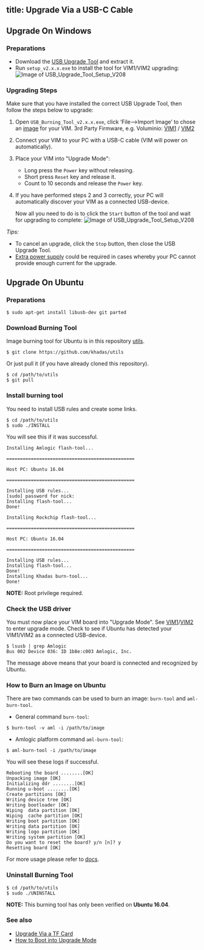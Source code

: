 title: Upgrade Via a USB-C Cable
---
## Upgrade On Windows
### Preparations
* Download the [USB Upgrade Tool](https://dl.khadas.com/Tools/USB_Burning_Tool_v2.1.6.3_en.zip) and extract it.
* Run `setup_v2.x.x.exe` to install the tool for VIM1/VIM2 upgrading:
	![Image of USB_Upgrade_Tool_Setup_V208](/images/vim1/usb_upgrade_tool_setup_v208.png)

### Upgrading Steps
Make sure that you have installed the correct USB Upgrade Tool, then follow the steps below to upgrade:

1. Open `USB_Burning_Tool_v2.x.x.exe`, click ‘File-->Import Image’ to chose an [image](https://dl.khadas.com/Firmware/) for your VIM. 3rd Party Firmware, e.g. Voluminio: [VIM1](https://docs.khadas.com/vim1/FirmwareThirdparty.html) / [VIM2](https://docs.khadas.com/vim2/FirmwareThirdparty.html)
2. Connect your VIM to your PC with a USB-C cable (VIM will power on automatically).
3. Place your VIM into "Upgrade Mode":
	* Long press the `Power` key without releasing.
	* Short press `Reset` key and release it.
	* Count to 10 seconds and release the `Power` key.
4. If you have performed steps 2 and 3 correctly, your PC will automatically discover your VIM as a connected USB-device.

	Now all you need to do is to click the `Start` button of the tool and wait for upgrading to complete:
	![Image of USB_Upgrade_Tool_Setup_V208](/images/vim1/usb_upgrade_tool_interface_v208.png)

*Tips:*

* To cancel an upgrade, click the `Stop` button, then close the USB Upgrade Tool.
* [Extra power supply](/vim1/ExtraPowerInput.html) could be required in cases whereby your PC cannot provide enough current for the upgrade.

## Upgrade On Ubuntu
### Preparations
```
$ sudo apt-get install libusb-dev git parted
```
### Download Burning Tool
Image burning tool for Ubuntu is in this repository [utils](https://github.com/khadas/utils).
```
$ git clone https://github.com/khadas/utils
```
Or just pull it (if you have already cloned this repository).
```
$ cd /path/to/utils
$ git pull
```
### Install burning tool
You need to install USB rules and create some links.
```
$ cd /path/to/utils
$ sudo ./INSTALL
```
You will see this if it was successful.
```
Installing Amlogic flash-tool...

===============================================

Host PC: Ubuntu 16.04

===============================================

Installing USB rules...
[sudo] password for nick: 
Installing flash-tool...
Done!

Installing Rockchip flash-tool...

===============================================

Host PC: Ubuntu 16.04

===============================================

Installing USB rules...
Installing flash-tool...
Done!
Installing Khadas burn-tool...
Done!
```
**NOTE:** Root privilege required.

### Check the USB driver
You must now place your VIM board into "Upgrade Mode". See [VIM1](/vim1/HowtoBootIntoUpgradeMode.html)/[VIM2](/vim2/HowtoBootIntoUpgradeMode.html) to enter upgrade mode.
Check to see if Ubuntu has detected your VIM1/VIM2 as a connected USB-device.
```
$ lsusb | grep Amlogic
Bus 002 Device 036: ID 1b8e:c003 Amlogic, Inc.
```
The message above means that your board is connected and recognized by Ubuntu.

### How to Burn an Image on Ubuntu
There are two commands can be used to burn an image: `burn-tool` and `aml-burn-tool`.

* General command `burn-tool`:

```
$ burn-tool -v aml -i /path/to/image
```

* Amlogic platform command `aml-burn-tool`:

```
$ aml-burn-tool -i /path/to/image
```

You will see these logs if successful.
```
Rebooting the board ........[OK]
Unpacking image [OK]
Initializing ddr ........[OK]
Running u-boot ........[OK]
Create partitions [OK]
Writing device tree [OK]
Writing bootloader [OK]
Wiping  data partition [OK]
Wiping  cache partition [OK]
Writing boot partition [OK]
Writing data partition [OK]
Writing logo partition [OK]
Writing system partition [OK]
Do you want to reset the board? y/n [n]? y
Resetting board [OK]

```
For more usage please refer to [docs](https://github.com/khadas/utils/tree/master/aml-flash-tool/docs).

### Uninstall Burning Tool
```
$ cd /path/to/utils
$ sudo ./UNINSTALL
```

**NOTE:** This burning tool has only been verified on **Ubuntu 16.04**.

### See also
* [Upgrade Via a TF Card](/vim1/UpgradeViaTFBurningCard.html)
* [How to Boot into Upgrade Mode](/vim1/HowtoBootIntoUpgradeMode.html)

